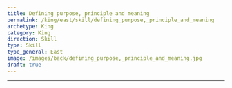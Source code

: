 ```yaml
---
title: Defining purpose, principle and meaning
permalink: /king/east/skill/defining_purpose,_principle_and_meaning
archetype: King
category: King
direction: Skill
type: Skill
type_general: East
image: /images/back/defining_purpose,_principle_and_meaning.jpg
draft: true
---
```


---
